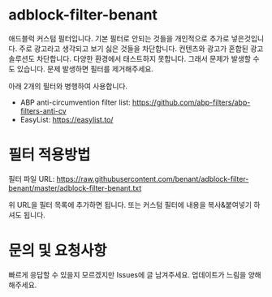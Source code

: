 # adblock-filter-benant
애드블럭 커스텀 필터입니다. 
기본 필터로 안되는 것들을 개인적으로 추가로 넣은것입니다.
주로 광고라고 생각되고 보기 싫은 것들을 차단합니다. 컨텐츠와 광고가 혼합된 광고 솔루션도 차단합니다.
다양한 환경에서 태스트하지 못합니다. 그래서 문제가 발생할 수도 있습니다. 문제 발생하면 필터를 제거해주세요.

아래 2개의 필터와 병행하여 사용합니다.

* ABP anti-circumvention filter list: https://github.com/abp-filters/abp-filters-anti-cv
* EasyList: https://easylist.to/

# 필터 적용방법
필터 파일 URL: https://raw.githubusercontent.com/benant/adblock-filter-benant/master/adblock-filter-benant.txt

위 URL을 필터 목록에 추가하면 됩니다.
또는 커스텀 필터에 내용을 복사&붙여넣기 하셔도 됩니다.

# 문의 및 요청사항
빠르게 응답할 수 있을지 모르겠지만 Issues에 글 남겨주세요.
업데이트가 느림을 양해해주세요. 

